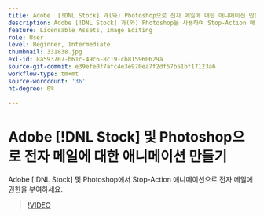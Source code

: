 ```yaml
---
title: Adobe  [!DNL Stock] 과(와) Photoshop으로 전자 메일에 대한 애니메이션 만들기
description: Adobe [!DNL Stock] 과(와) Photoshop을 사용하여 Stop-Action 애니메이션으로 전자 메일에 권한 부여
feature: Licensable Assets, Image Editing
role: User
level: Beginner, Intermediate
thumbnail: 331838.jpg
exl-id: 8a593707-b61c-49c6-8c19-cb815960629a
source-git-commit: e39efe0f7afc4e3e970ea7f2df57b51bf17123a6
workflow-type: tm+mt
source-wordcount: '36'
ht-degree: 0%

---
```


# Adobe [!DNL Stock] 및 Photoshop으로 전자 메일에 대한 애니메이션 만들기

Adobe [!DNL Stock] 및 Photoshop에서 Stop-Action 애니메이션으로 전자 메일에 권한을 부여하세요.

>[!VIDEO](https://video.tv.adobe.com/v/331838?hidetitle=true)
